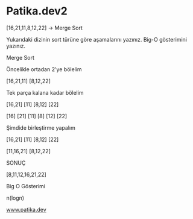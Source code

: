 # Patika.dev2

[16,21,11,8,12,22] -> Merge Sort

Yukarıdaki dizinin sort türüne göre aşamalarını yazınız.
Big-O gösterimini yazınız.


Merge Sort

Öncelikle ortadan 2'ye bölelim

[16,21,11] [8,12,22]

Tek parça kalana kadar bölelim

[16,21] [11]     [8,12]  [22]

[16] [21] [11]     [8] [12] [22]

Şimdide birleştirme yapalım

[16,21] [11]     [8,12]  [22]

[11,16,21]      [8,12,22]

SONUÇ

[8,11,12,16,21,22]



Big O Gösterimi

n(logn)



 www.patika.dev

